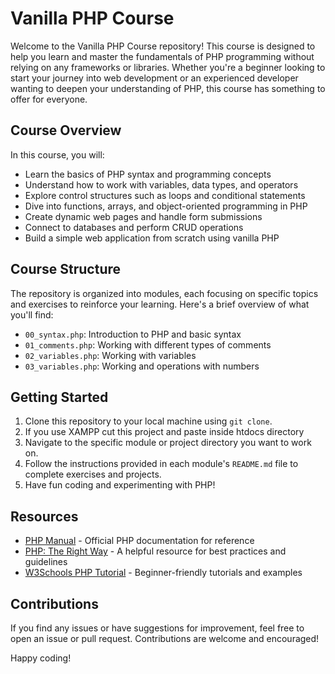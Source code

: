 # Vanilla PHP Course

Welcome to the Vanilla PHP Course repository! This course is designed to help you learn and master the fundamentals of PHP programming without relying on any frameworks or libraries. Whether you're a beginner looking to start your journey into web development or an experienced developer wanting to deepen your understanding of PHP, this course has something to offer for everyone.

## Course Overview

In this course, you will:

- Learn the basics of PHP syntax and programming concepts
- Understand how to work with variables, data types, and operators
- Explore control structures such as loops and conditional statements
- Dive into functions, arrays, and object-oriented programming in PHP
- Create dynamic web pages and handle form submissions
- Connect to databases and perform CRUD operations
- Build a simple web application from scratch using vanilla PHP

## Course Structure

The repository is organized into modules, each focusing on specific topics and exercises to reinforce your learning. Here's a brief overview of what you'll find:

- `00_syntax.php`: Introduction to PHP and basic syntax
- `01_comments.php`: Working with different types of comments
- `02_variables.php`: Working with variables
- `03_variables.php`: Working and operations with numbers

## Getting Started

1. Clone this repository to your local machine using `git clone`.
2. If you use XAMPP cut this project and paste inside htdocs directory
3. Navigate to the specific module or project directory you want to work on.
4. Follow the instructions provided in each module's `README.md` file to complete exercises and projects.
5. Have fun coding and experimenting with PHP!

## Resources

- [PHP Manual](https://www.php.net/manual/en/) - Official PHP documentation for reference
- [PHP: The Right Way](https://phptherightway.com/) - A helpful resource for best practices and guidelines
- [W3Schools PHP Tutorial](https://www.w3schools.com/php/) - Beginner-friendly tutorials and examples

## Contributions

If you find any issues or have suggestions for improvement, feel free to open an issue or pull request. Contributions are welcome and encouraged!

Happy coding!